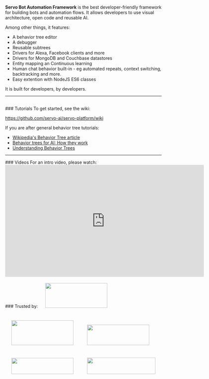 
**Servo Bot Automation Framework** is the best developer-friendly framework for building bots and automation flows. It allows developers to use visual architecture, open code and reusable AI.

Among other things, it features:
* A behavior tree editor
* A debugger
* Reusable subtrees
* Drivers for Alexa, Facebook clients and more
* Drivers for MongoDB and Couchbase datastores
* Entity mapping an Continuous learning  
* Human chat behavior built-in - eg automated repeats, context switching, backtracking and more.
* Easy extention with NodeJS ES6 classes

It is built for developers, by developers.
<br>
<hr>
<br>
### Tutorials
To get started, see the wiki:

<a href="https://github.com/servo-ai/servo-platform/wiki" target="_blank">https://github.com/servo-ai/servo-platform/wiki</a>


If you are after general behavior tree tutorials: 
<ul> 
<li><a href="https://en.wikipedia.org/wiki/Behavior_tree_(artificial_intelligence,_robotics_and_control)" target="_blank"> Wikipedia's Behavior Tree article </a> </li>
<li><a href="https://www.gamasutra.com/blogs/ChrisSimpson/20140717/221339/Behavior_trees_for_AI_How_they_work.php" target="_blank"> Behavior trees for AI: How they work</a></li>
<li><a href="http://aigamedev.com/open/article/bt-overview/" target="_blank">Understanding Behavior Trees</a></li>
</ul>
<hr>
### Videos
For an intro video, please watch:
<iframe src="https://player.vimeo.com/video/252196797" width="640" height="360" frameborder="0" webkitallowfullscreen mozallowfullscreen allowfullscreen></iframe>
<br>
### Trusted by:
<div style="display: inline-block; margin: 20px;"><img width="200" height="80" src="http://www.servolabs.org/blog/wp-content/uploads/2019/01/splititGray-1024x396.png" class="attachment-large size-large" alt="" srcset="http://www.servolabs.org/blog/wp-content/uploads/2019/01/splititGray-1024x396.png 1024w, http://www.servolabs.org/blog/wp-content/uploads/2019/01/splititGray-300x116.png 300w, http://www.servolabs.org/blog/wp-content/uploads/2019/01/splititGray-768x297.png 768w" sizes="(max-width: 700px) 100vw, 700px"> </div> 

<div style="display: inline-block; margin: 20px;"><img width="200" height="80" src="http://www.servolabs.org/blog/wp-content/uploads/2019/01/visa.png" class="attachment-large size-large" alt="" srcset="http://www.servolabs.org/blog/wp-content/uploads/2019/01/visa.png 942w, http://www.servolabs.org/blog/wp-content/uploads/2019/01/visa-300x106.png 300w, http://www.servolabs.org/blog/wp-content/uploads/2019/01/visa-768x271.png 768w" sizes="(max-width: 700px) 100vw, 700px"></div>

<div style="display: inline-block; margin: 20px;"><img width="200" height="66" src="http://www.servolabs.org/blog/wp-content/uploads/2019/01/OracleSU.png" class="attachment-large size-large" alt="" srcset="http://www.servolabs.org/blog/wp-content/uploads/2019/01/OracleSU.png 893w, http://www.servolabs.org/blog/wp-content/uploads/2019/01/OracleSU-300x73.png 300w, http://www.servolabs.org/blog/wp-content/uploads/2019/01/OracleSU-768x187.png 768w" sizes="(max-width: 700px) 100vw, 700px"></div>

<div style="display: inline-block; margin: 20px;"><img width="200" height="52" src="http://www.servolabs.org/blog/wp-content/uploads/2019/01/Brook.png" class="attachment-large size-large" alt="" srcset="http://www.servolabs.org/blog/wp-content/uploads/2019/01/Brook.png 600w, http://www.servolabs.org/blog/wp-content/uploads/2019/01/Brook-300x78.png 300w" sizes="(max-width: 600px) 100vw, 600px"></div>

<div style="display: inline-block; margin: 20px;"><img width="220" height="53" src="http://www.servolabs.org/blog/wp-content/uploads/2019/01/langnetGray.png" class="attachment-large size-large" alt="" srcset="http://www.servolabs.org/blog/wp-content/uploads/2019/01/langnetGray.png 968w, http://www.servolabs.org/blog/wp-content/uploads/2019/01/langnetGray-300x65.png 300w, http://www.servolabs.org/blog/wp-content/uploads/2019/01/langnetGray-768x167.png 768w" sizes="(max-width: 700px) 100vw, 700px"></div>